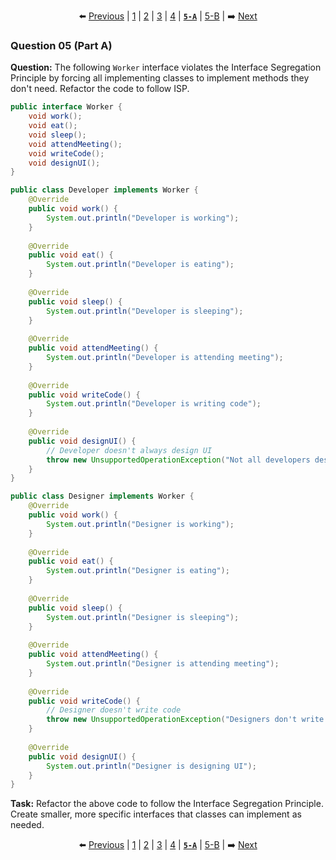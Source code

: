<div align="center">

⬅️ [Previous](4.md) | [1](1.md) | [2](2.md) | [3](3.md) | [4](4.md) | [**`5-A`**](5-A.md) | [5-B](5-B.md) | ➡️ [Next](5-B.md)

</div>


### Question 05 (Part A)

**Question:**
The following `Worker` interface violates the Interface Segregation Principle by forcing all implementing classes to implement methods they don't need. Refactor the code to follow ISP.

```java
public interface Worker {
    void work();
    void eat();
    void sleep();
    void attendMeeting();
    void writeCode();
    void designUI();
}

public class Developer implements Worker {
    @Override
    public void work() {
        System.out.println("Developer is working");
    }
    
    @Override
    public void eat() {
        System.out.println("Developer is eating");
    }
    
    @Override
    public void sleep() {
        System.out.println("Developer is sleeping");
    }
    
    @Override
    public void attendMeeting() {
        System.out.println("Developer is attending meeting");
    }
    
    @Override
    public void writeCode() {
        System.out.println("Developer is writing code");
    }
    
    @Override
    public void designUI() {
        // Developer doesn't always design UI
        throw new UnsupportedOperationException("Not all developers design UI");
    }
}

public class Designer implements Worker {
    @Override
    public void work() {
        System.out.println("Designer is working");
    }
    
    @Override
    public void eat() {
        System.out.println("Designer is eating");
    }
    
    @Override
    public void sleep() {
        System.out.println("Designer is sleeping");
    }
    
    @Override
    public void attendMeeting() {
        System.out.println("Designer is attending meeting");
    }
    
    @Override
    public void writeCode() {
        // Designer doesn't write code
        throw new UnsupportedOperationException("Designers don't write code");
    }
    
    @Override
    public void designUI() {
        System.out.println("Designer is designing UI");
    }
}
```

**Task:** Refactor the above code to follow the Interface Segregation Principle. Create smaller, more specific interfaces that classes can implement as needed.


<div align="center">

⬅️ [Previous](4.md) | [1](1.md) | [2](2.md) | [3](3.md) | [4](4.md) | [**`5-A`**](5-A.md) | [5-B](5-B.md) | ➡️ [Next](5-B.md)

</div>
